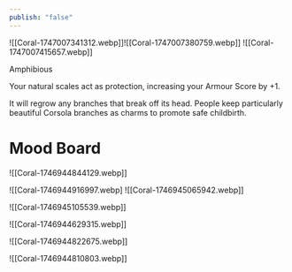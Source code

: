 ```yaml
---
publish: "false"
---
```

![[Coral-1747007341312.webp]]![[Coral-1747007380759.webp]] ![[Coral-1747007415657.webp]]

Amphibious

Your natural scales act as protection, increasing your Armour Score by +1.

It will regrow any branches that break off its head. People keep particularly beautiful Corsola branches as charms to promote safe childbirth.
# Mood Board
![[Coral-1746944844129.webp]]

![[Coral-1746944916997.webp]
![[Coral-1746945065942.webp]]

![[Coral-1746945105539.webp]]

![[Coral-1746944629315.webp]]

![[Coral-1746944822675.webp]]

![[Coral-1746944810803.webp]]
